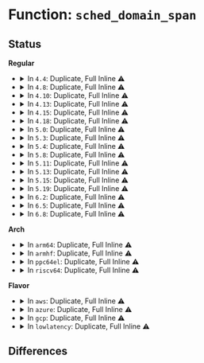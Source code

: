 # Function: <code>sched_domain_span</code>

## Status
<b>Regular</b>
<ul>
<li>
<details>
<summary>In <code>4.4</code>: Duplicate, Full Inline ⚠️</summary>

**Collision:** Static Duplication

**Inline:** Full

**Transformation:** False

**Instances:**

```
In kernel/sched/core.c (0)
Location: include/linux/sched.h:1108
Inline: True
```
```
In kernel/sched/fair.c (ffffffff810be7f2)
Location: include/linux/sched.h:1108
Inline: True
Inline callers:
  - kernel/sched/fair.c:trigger_load_balance
```
```
In kernel/sched/rt.c (0)
Location: include/linux/sched.h:1108
Inline: True
```
```
In kernel/sched/deadline.c (0)
Location: include/linux/sched.h:1108
Inline: True
```
```
In kernel/sched/stats.c (0)
Location: include/linux/sched.h:1108
Inline: True
```
</details>
</li>
<li>
<details>
<summary>In <code>4.8</code>: Duplicate, Full Inline ⚠️</summary>

**Collision:** Static Duplication

**Inline:** Full

**Transformation:** False

**Instances:**

```
In kernel/sched/core.c (0)
Location: include/linux/sched.h:1147
Inline: True
```
```
In kernel/sched/fair.c (ffffffff810c1fb3)
Location: include/linux/sched.h:1147
Inline: True
Inline callers:
  - kernel/sched/fair.c:trigger_load_balance
```
```
In kernel/sched/rt.c (0)
Location: include/linux/sched.h:1147
Inline: True
```
```
In kernel/sched/deadline.c (0)
Location: include/linux/sched.h:1147
Inline: True
```
```
In kernel/sched/stats.c (0)
Location: include/linux/sched.h:1147
Inline: True
```
</details>
</li>
<li>
<details>
<summary>In <code>4.10</code>: Duplicate, Full Inline ⚠️</summary>

**Collision:** Static Duplication

**Inline:** Full

**Transformation:** False

**Instances:**

```
In kernel/sched/core.c (ffffffff810afe1d)
Location: include/linux/sched.h:1197
Inline: True
Inline callers:
  - kernel/sched/core.c:sd_degenerate
```
```
In kernel/sched/fair.c (0)
Location: include/linux/sched.h:1197
Inline: True
```
```
In kernel/sched/rt.c (0)
Location: include/linux/sched.h:1197
Inline: True
```
```
In kernel/sched/deadline.c (0)
Location: include/linux/sched.h:1197
Inline: True
```
```
In kernel/sched/stats.c (0)
Location: include/linux/sched.h:1197
Inline: True
```
</details>
</li>
<li>
<details>
<summary>In <code>4.13</code>: Duplicate, Full Inline ⚠️</summary>

**Collision:** Static Duplication

**Inline:** Full

**Transformation:** False

**Instances:**

```
In kernel/sched/core.c (0)
Location: include/linux/sched/topology.h:159
Inline: True
```
```
In kernel/sched/fair.c (0)
Location: include/linux/sched/topology.h:159
Inline: True
```
```
In kernel/sched/rt.c (0)
Location: include/linux/sched/topology.h:159
Inline: True
```
```
In kernel/sched/deadline.c (0)
Location: include/linux/sched/topology.h:159
Inline: True
```
```
In kernel/sched/topology.c (0)
Location: include/linux/sched/topology.h:159
Inline: True
```
```
In kernel/sched/stats.c (0)
Location: include/linux/sched/topology.h:159
Inline: True
```
</details>
</li>
<li>
<details>
<summary>In <code>4.15</code>: Duplicate, Full Inline ⚠️</summary>

**Collision:** Static Duplication

**Inline:** Full

**Transformation:** False

**Instances:**

```
In kernel/sched/core.c (0)
Location: include/linux/sched/topology.h:160
Inline: True
```
```
In kernel/sched/fair.c (0)
Location: include/linux/sched/topology.h:160
Inline: True
```
```
In kernel/sched/rt.c (0)
Location: include/linux/sched/topology.h:160
Inline: True
```
```
In kernel/sched/deadline.c (0)
Location: include/linux/sched/topology.h:160
Inline: True
```
```
In kernel/sched/topology.c (0)
Location: include/linux/sched/topology.h:160
Inline: True
```
```
In kernel/sched/stats.c (0)
Location: include/linux/sched/topology.h:160
Inline: True
```
</details>
</li>
<li>
<details>
<summary>In <code>4.18</code>: Duplicate, Full Inline ⚠️</summary>

**Collision:** Static Duplication

**Inline:** Full

**Transformation:** False

**Instances:**

```
In kernel/sched/core.c (0)
Location: include/linux/sched/topology.h:160
Inline: True
```
```
In kernel/sched/fair.c (ffffffff810c6c6e)
Location: include/linux/sched/topology.h:160
Inline: True
```
```
In kernel/sched/rt.c (0)
Location: include/linux/sched/topology.h:160
Inline: True
```
```
In kernel/sched/deadline.c (0)
Location: include/linux/sched/topology.h:160
Inline: True
```
```
In kernel/sched/topology.c (0)
Location: include/linux/sched/topology.h:160
Inline: True
```
```
In kernel/sched/stats.c (0)
Location: include/linux/sched/topology.h:160
Inline: True
```
</details>
</li>
<li>
<details>
<summary>In <code>5.0</code>: Duplicate, Full Inline ⚠️</summary>

**Collision:** Static Duplication

**Inline:** Full

**Transformation:** False

**Instances:**

```
In kernel/sched/core.c (0)
Location: include/linux/sched/topology.h:159
Inline: True
```
```
In kernel/sched/fair.c (ffffffff810cf1c4)
Location: include/linux/sched/topology.h:159
Inline: True
```
```
In kernel/sched/rt.c (0)
Location: include/linux/sched/topology.h:159
Inline: True
```
```
In kernel/sched/deadline.c (0)
Location: include/linux/sched/topology.h:159
Inline: True
```
```
In kernel/sched/topology.c (0)
Location: include/linux/sched/topology.h:159
Inline: True
```
```
In kernel/sched/stats.c (0)
Location: include/linux/sched/topology.h:159
Inline: True
```
</details>
</li>
<li>
<details>
<summary>In <code>5.3</code>: Duplicate, Full Inline ⚠️</summary>

**Collision:** Static Duplication

**Inline:** Full

**Transformation:** False

**Instances:**

```
In kernel/sched/core.c (0)
Location: include/linux/sched/topology.h:148
Inline: True
```
```
In kernel/sched/fair.c (ffffffff810d7a77)
Location: include/linux/sched/topology.h:148
Inline: True
```
```
In kernel/sched/rt.c (0)
Location: include/linux/sched/topology.h:148
Inline: True
```
```
In kernel/sched/deadline.c (0)
Location: include/linux/sched/topology.h:148
Inline: True
```
```
In kernel/sched/topology.c (ffffffff810ec25c)
Location: include/linux/sched/topology.h:148
Inline: True
Inline callers:
  - kernel/sched/topology.c:build_sched_domains
  - kernel/sched/topology.c:build_overlap_sched_groups
```
```
In kernel/sched/stats.c (0)
Location: include/linux/sched/topology.h:148
Inline: True
```
</details>
</li>
<li>
<details>
<summary>In <code>5.4</code>: Duplicate, Full Inline ⚠️</summary>

**Collision:** Static Duplication

**Inline:** Full

**Transformation:** False

**Instances:**

```
In kernel/sched/core.c (0)
Location: include/linux/sched/topology.h:148
Inline: True
```
```
In kernel/sched/fair.c (0)
Location: include/linux/sched/topology.h:148
Inline: True
```
```
In kernel/sched/rt.c (0)
Location: include/linux/sched/topology.h:148
Inline: True
```
```
In kernel/sched/deadline.c (0)
Location: include/linux/sched/topology.h:148
Inline: True
```
```
In kernel/sched/topology.c (ffffffff810f7d06)
Location: include/linux/sched/topology.h:148
Inline: True
Inline callers:
  - kernel/sched/topology.c:build_sched_domains
  - kernel/sched/topology.c:build_overlap_sched_groups
```
```
In kernel/sched/stats.c (0)
Location: include/linux/sched/topology.h:148
Inline: True
```
</details>
</li>
<li>
<details>
<summary>In <code>5.8</code>: Duplicate, Full Inline ⚠️</summary>

**Collision:** Static Duplication

**Inline:** Full

**Transformation:** False

**Instances:**

```
In kernel/sched/core.c (ffffffff810e1f2b)
Location: include/linux/sched/topology.h:147
Inline: True
Inline callers:
  - kernel/sched/core.c:get_nohz_timer_target
```
```
In kernel/sched/fair.c (ffffffff810f6663)
Location: include/linux/sched/topology.h:147
Inline: True
Inline callers:
  - kernel/sched/fair.c:nohz_balancer_kick
```
```
In kernel/sched/rt.c (0)
Location: include/linux/sched/topology.h:147
Inline: True
```
```
In kernel/sched/deadline.c (0)
Location: include/linux/sched/topology.h:147
Inline: True
```
```
In kernel/sched/topology.c (ffffffff8110209c)
Location: include/linux/sched/topology.h:147
Inline: True
Inline callers:
  - kernel/sched/topology.c:build_sched_domains
  - kernel/sched/topology.c:build_sched_groups
  - kernel/sched/topology.c:build_overlap_sched_groups
  - kernel/sched/topology.c:cpu_attach_domain
  - kernel/sched/topology.c:cpu_attach_domain
```
```
In kernel/sched/stats.c (0)
Location: include/linux/sched/topology.h:147
Inline: True
```
</details>
</li>
<li>
<details>
<summary>In <code>5.11</code>: Duplicate, Full Inline ⚠️</summary>

**Collision:** Static Duplication

**Inline:** Full

**Transformation:** False

**Instances:**

```
In kernel/sched/core.c (ffffffff810df2eb)
Location: include/linux/sched/topology.h:156
Inline: True
Inline callers:
  - kernel/sched/core.c:get_nohz_timer_target
```
```
In kernel/sched/fair.c (ffffffff810f47d3)
Location: include/linux/sched/topology.h:156
Inline: True
Inline callers:
  - kernel/sched/fair.c:nohz_balancer_kick
```
```
In kernel/sched/rt.c (0)
Location: include/linux/sched/topology.h:156
Inline: True
```
```
In kernel/sched/deadline.c (0)
Location: include/linux/sched/topology.h:156
Inline: True
```
```
In kernel/sched/topology.c (ffffffff81100ca1)
Location: include/linux/sched/topology.h:156
Inline: True
Inline callers:
  - kernel/sched/topology.c:build_sched_domains
  - kernel/sched/topology.c:build_sched_groups
  - kernel/sched/topology.c:build_overlap_sched_groups
  - kernel/sched/topology.c:cpu_attach_domain
  - kernel/sched/topology.c:cpu_attach_domain
```
```
In kernel/sched/stats.c (0)
Location: include/linux/sched/topology.h:156
Inline: True
```
</details>
</li>
<li>
<details>
<summary>In <code>5.13</code>: Duplicate, Full Inline ⚠️</summary>

**Collision:** Static Duplication

**Inline:** Full

**Transformation:** False

**Instances:**

```
In kernel/sched/core.c (ffffffff810e0f7b)
Location: include/linux/sched/topology.h:156
Inline: True
Inline callers:
  - kernel/sched/core.c:get_nohz_timer_target
```
```
In kernel/sched/fair.c (ffffffff810f6836)
Location: include/linux/sched/topology.h:156
Inline: True
Inline callers:
  - kernel/sched/fair.c:nohz_balancer_kick
```
```
In kernel/sched/rt.c (0)
Location: include/linux/sched/topology.h:156
Inline: True
```
```
In kernel/sched/deadline.c (0)
Location: include/linux/sched/topology.h:156
Inline: True
```
```
In kernel/sched/topology.c (ffffffff81102dff)
Location: include/linux/sched/topology.h:156
Inline: True
Inline callers:
  - kernel/sched/topology.c:build_sched_domains
  - kernel/sched/topology.c:build_overlap_sched_groups
  - kernel/sched/topology.c:cpu_attach_domain
  - kernel/sched/topology.c:cpu_attach_domain
```
```
In kernel/sched/stats.c (0)
Location: include/linux/sched/topology.h:156
Inline: True
```
</details>
</li>
<li>
<details>
<summary>In <code>5.15</code>: Duplicate, Full Inline ⚠️</summary>

**Collision:** Static Duplication

**Inline:** Full

**Transformation:** False

**Instances:**

```
In kernel/sched/core.c (ffffffff810f9590)
Location: include/linux/sched/topology.h:156
Inline: True
Inline callers:
  - kernel/sched/core.c:sched_core_balance
  - kernel/sched/core.c:get_nohz_timer_target
```
```
In kernel/sched/fair.c (ffffffff8111064b)
Location: include/linux/sched/topology.h:156
Inline: True
Inline callers:
  - kernel/sched/fair.c:nohz_balancer_kick
```
```
In kernel/sched/rt.c (0)
Location: include/linux/sched/topology.h:156
Inline: True
```
```
In kernel/sched/deadline.c (0)
Location: include/linux/sched/topology.h:156
Inline: True
```
```
In kernel/sched/topology.c (ffffffff8111f9dd)
Location: include/linux/sched/topology.h:156
Inline: True
Inline callers:
  - kernel/sched/topology.c:build_sched_domains
  - kernel/sched/topology.c:build_overlap_sched_groups
  - kernel/sched/topology.c:cpu_attach_domain
  - kernel/sched/topology.c:cpu_attach_domain
```
```
In kernel/sched/stats.c (0)
Location: include/linux/sched/topology.h:156
Inline: True
```
</details>
</li>
<li>
<details>
<summary>In <code>5.19</code>: Duplicate, Full Inline ⚠️</summary>

**Collision:** Static Duplication

**Inline:** Full

**Transformation:** False

**Instances:**

```
In kernel/sched/core.c (ffffffff81115a61)
Location: include/linux/sched/topology.h:165
Inline: True
Inline callers:
  - kernel/sched/core.c:sched_core_balance
  - kernel/sched/core.c:get_nohz_timer_target
```
```
In kernel/sched/fair.c (ffffffff8112c85a)
Location: include/linux/sched/topology.h:165
Inline: True
Inline callers:
  - kernel/sched/fair.c:nohz_balancer_kick
  - kernel/sched/fair.c:find_energy_efficient_cpu
```
```
In kernel/sched/build_policy.c (0)
Location: include/linux/sched/topology.h:165
Inline: True
```
```
In kernel/sched/build_utility.c (ffffffff81149a1b)
Location: include/linux/sched/topology.h:165
Inline: True
Inline callers:
  - kernel/sched/build_utility.c:build_sched_domains
  - kernel/sched/build_utility.c:build_overlap_sched_groups
  - kernel/sched/build_utility.c:cpu_attach_domain
  - kernel/sched/build_utility.c:cpu_attach_domain
```
</details>
</li>
<li>
<details>
<summary>In <code>6.2</code>: Duplicate, Full Inline ⚠️</summary>

**Collision:** Static Duplication

**Inline:** Full

**Transformation:** False

**Instances:**

```
In kernel/sched/core.c (0)
Location: include/linux/sched/topology.h:165
Inline: True
```
```
In kernel/sched/fair.c (0)
Location: include/linux/sched/topology.h:165
Inline: True
```
```
In kernel/sched/build_policy.c (0)
Location: include/linux/sched/topology.h:165
Inline: True
```
```
In kernel/sched/build_utility.c (ffffffff81178406)
Location: include/linux/sched/topology.h:165
Inline: True
Inline callers:
  - kernel/sched/build_utility.c:build_sched_domains
  - kernel/sched/build_utility.c:cpu_attach_domain
  - kernel/sched/build_utility.c:cpu_attach_domain
```
</details>
</li>
<li>
<details>
<summary>In <code>6.5</code>: Duplicate, Full Inline ⚠️</summary>

**Collision:** Static Duplication

**Inline:** Full

**Transformation:** False

**Instances:**

```
In kernel/sched/core.c (0)
Location: include/linux/sched/topology.h:165
Inline: True
```
```
In kernel/sched/fair.c (0)
Location: include/linux/sched/topology.h:165
Inline: True
```
```
In kernel/sched/build_policy.c (ffffffff8116ea9b)
Location: include/linux/sched/topology.h:165
Inline: True
Inline callers:
  - kernel/sched/build_policy.c:find_later_rq
  - kernel/sched/build_policy.c:find_lowest_rq
```
```
In kernel/sched/build_utility.c (ffffffff811890af)
Location: include/linux/sched/topology.h:165
Inline: True
Inline callers:
  - kernel/sched/build_utility.c:build_sched_domains
  - kernel/sched/build_utility.c:cpu_attach_domain
  - kernel/sched/build_utility.c:cpu_attach_domain
```
</details>
</li>
<li>
<details>
<summary>In <code>6.8</code>: Duplicate, Full Inline ⚠️</summary>

**Collision:** Static Duplication

**Inline:** Full

**Transformation:** False

**Instances:**

```
In kernel/sched/core.c (0)
Location: include/linux/sched/topology.h:163
Inline: True
```
```
In kernel/sched/fair.c (0)
Location: include/linux/sched/topology.h:163
Inline: True
```
```
In kernel/sched/build_policy.c (ffffffff8117c01b)
Location: include/linux/sched/topology.h:163
Inline: True
Inline callers:
  - kernel/sched/build_policy.c:find_later_rq
  - kernel/sched/build_policy.c:find_lowest_rq
```
```
In kernel/sched/build_utility.c (ffffffff811979a2)
Location: include/linux/sched/topology.h:163
Inline: True
Inline callers:
  - kernel/sched/build_utility.c:build_sched_domains
  - kernel/sched/build_utility.c:cpu_attach_domain
  - kernel/sched/build_utility.c:cpu_attach_domain
```
</details>
</li>
</ul>
<b>Arch</b>
<ul>
<li>
<details>
<summary>In <code>arm64</code>: Duplicate, Full Inline ⚠️</summary>

**Collision:** Static Duplication

**Inline:** Full

**Transformation:** False

**Instances:**

```
In kernel/sched/core.c (0)
Location: include/linux/sched/topology.h:148
Inline: True
```
```
In kernel/sched/fair.c (0)
Location: include/linux/sched/topology.h:148
Inline: True
```
```
In kernel/sched/rt.c (0)
Location: include/linux/sched/topology.h:148
Inline: True
```
```
In kernel/sched/deadline.c (0)
Location: include/linux/sched/topology.h:148
Inline: True
```
```
In kernel/sched/topology.c (ffff80001015ae4c)
Location: include/linux/sched/topology.h:148
Inline: True
Inline callers:
  - kernel/sched/topology.c:build_overlap_sched_groups
```
```
In kernel/sched/stats.c (0)
Location: include/linux/sched/topology.h:148
Inline: True
```
</details>
</li>
<li>
<details>
<summary>In <code>armhf</code>: Duplicate, Full Inline ⚠️</summary>

**Collision:** Static Duplication

**Inline:** Full

**Transformation:** False

**Instances:**

```
In kernel/sched/core.c (0)
Location: include/linux/sched/topology.h:148
Inline: True
```
```
In kernel/sched/fair.c (0)
Location: include/linux/sched/topology.h:148
Inline: True
```
```
In kernel/sched/rt.c (0)
Location: include/linux/sched/topology.h:148
Inline: True
```
```
In kernel/sched/deadline.c (0)
Location: include/linux/sched/topology.h:148
Inline: True
```
```
In kernel/sched/topology.c (c03a8bc0)
Location: include/linux/sched/topology.h:148
Inline: True
Inline callers:
  - kernel/sched/topology.c:build_sched_domains
  - kernel/sched/topology.c:build_overlap_sched_groups
```
```
In kernel/sched/stats.c (0)
Location: include/linux/sched/topology.h:148
Inline: True
```
</details>
</li>
<li>
<details>
<summary>In <code>ppc64el</code>: Duplicate, Full Inline ⚠️</summary>

**Collision:** Static Duplication

**Inline:** Full

**Transformation:** False

**Instances:**

```
In kernel/sched/core.c (0)
Location: include/linux/sched/topology.h:148
Inline: True
```
```
In kernel/sched/fair.c (0)
Location: include/linux/sched/topology.h:148
Inline: True
```
```
In kernel/sched/rt.c (0)
Location: include/linux/sched/topology.h:148
Inline: True
```
```
In kernel/sched/deadline.c (0)
Location: include/linux/sched/topology.h:148
Inline: True
```
```
In kernel/sched/topology.c (c0000000001af268)
Location: include/linux/sched/topology.h:148
Inline: True
Inline callers:
  - kernel/sched/topology.c:build_overlap_sched_groups
```
```
In kernel/sched/stats.c (0)
Location: include/linux/sched/topology.h:148
Inline: True
```
</details>
</li>
<li>
<details>
<summary>In <code>riscv64</code>: Duplicate, Full Inline ⚠️</summary>

**Collision:** Static Duplication

**Inline:** Full

**Transformation:** False

**Instances:**

```
In kernel/sched/core.c (0)
Location: include/linux/sched/topology.h:148
Inline: True
```
```
In kernel/sched/fair.c (0)
Location: include/linux/sched/topology.h:148
Inline: True
```
```
In kernel/sched/rt.c (0)
Location: include/linux/sched/topology.h:148
Inline: True
```
```
In kernel/sched/deadline.c (0)
Location: include/linux/sched/topology.h:148
Inline: True
```
```
In kernel/sched/topology.c (0)
Location: include/linux/sched/topology.h:148
Inline: True
```
```
In kernel/sched/stats.c (0)
Location: include/linux/sched/topology.h:148
Inline: True
```
</details>
</li>
</ul>
<b>Flavor</b>
<ul>
<li>
<details>
<summary>In <code>aws</code>: Duplicate, Full Inline ⚠️</summary>

**Collision:** Static Duplication

**Inline:** Full

**Transformation:** False

**Instances:**

```
In kernel/sched/core.c (0)
Location: include/linux/sched/topology.h:148
Inline: True
```
```
In kernel/sched/fair.c (0)
Location: include/linux/sched/topology.h:148
Inline: True
```
```
In kernel/sched/rt.c (0)
Location: include/linux/sched/topology.h:148
Inline: True
```
```
In kernel/sched/deadline.c (0)
Location: include/linux/sched/topology.h:148
Inline: True
```
```
In kernel/sched/topology.c (ffffffff810f1106)
Location: include/linux/sched/topology.h:148
Inline: True
Inline callers:
  - kernel/sched/topology.c:build_sched_domains
  - kernel/sched/topology.c:build_overlap_sched_groups
```
```
In kernel/sched/stats.c (0)
Location: include/linux/sched/topology.h:148
Inline: True
```
</details>
</li>
<li>
<details>
<summary>In <code>azure</code>: Duplicate, Full Inline ⚠️</summary>

**Collision:** Static Duplication

**Inline:** Full

**Transformation:** False

**Instances:**

```
In kernel/sched/core.c (0)
Location: include/linux/sched/topology.h:148
Inline: True
```
```
In kernel/sched/fair.c (0)
Location: include/linux/sched/topology.h:148
Inline: True
```
```
In kernel/sched/rt.c (0)
Location: include/linux/sched/topology.h:148
Inline: True
```
```
In kernel/sched/deadline.c (0)
Location: include/linux/sched/topology.h:148
Inline: True
```
```
In kernel/sched/topology.c (ffffffff810e1176)
Location: include/linux/sched/topology.h:148
Inline: True
Inline callers:
  - kernel/sched/topology.c:build_sched_domains
  - kernel/sched/topology.c:build_overlap_sched_groups
```
```
In kernel/sched/stats.c (0)
Location: include/linux/sched/topology.h:148
Inline: True
```
</details>
</li>
<li>
<details>
<summary>In <code>gcp</code>: Duplicate, Full Inline ⚠️</summary>

**Collision:** Static Duplication

**Inline:** Full

**Transformation:** False

**Instances:**

```
In kernel/sched/core.c (0)
Location: include/linux/sched/topology.h:148
Inline: True
```
```
In kernel/sched/fair.c (0)
Location: include/linux/sched/topology.h:148
Inline: True
```
```
In kernel/sched/rt.c (0)
Location: include/linux/sched/topology.h:148
Inline: True
```
```
In kernel/sched/deadline.c (0)
Location: include/linux/sched/topology.h:148
Inline: True
```
```
In kernel/sched/topology.c (ffffffff810ee236)
Location: include/linux/sched/topology.h:148
Inline: True
Inline callers:
  - kernel/sched/topology.c:build_sched_domains
  - kernel/sched/topology.c:build_overlap_sched_groups
```
```
In kernel/sched/stats.c (0)
Location: include/linux/sched/topology.h:148
Inline: True
```
</details>
</li>
<li>
<details>
<summary>In <code>lowlatency</code>: Duplicate, Full Inline ⚠️</summary>

**Collision:** Static Duplication

**Inline:** Full

**Transformation:** False

**Instances:**

```
In kernel/sched/core.c (0)
Location: include/linux/sched/topology.h:148
Inline: True
```
```
In kernel/sched/fair.c (0)
Location: include/linux/sched/topology.h:148
Inline: True
```
```
In kernel/sched/rt.c (0)
Location: include/linux/sched/topology.h:148
Inline: True
```
```
In kernel/sched/deadline.c (0)
Location: include/linux/sched/topology.h:148
Inline: True
```
```
In kernel/sched/topology.c (ffffffff810f9276)
Location: include/linux/sched/topology.h:148
Inline: True
Inline callers:
  - kernel/sched/topology.c:build_sched_domains
  - kernel/sched/topology.c:build_overlap_sched_groups
```
```
In kernel/sched/stats.c (0)
Location: include/linux/sched/topology.h:148
Inline: True
```
</details>
</li>
</ul>

## Differences
